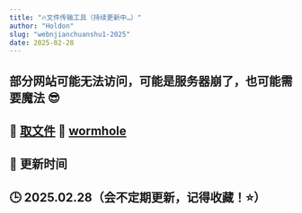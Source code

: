 ```yaml
---
title: "🔥文件传输工具（持续更新中…）"
author: "Holdon"
slug: "webnjianchuanshu1-2025"
date: 2025-02-28
---
```

**部分网站可能无法访问，可能是服务器崩了，也可能需要魔法 😎**   
---
🔹 **[取文件](https://quwenjian.cc/)** 
🔹 **[wormhole](https://wormhole.app/)**
---
## 🔄 更新时间  
🕒 **2025.02.28**（会不定期更新，记得收藏！⭐）  
---